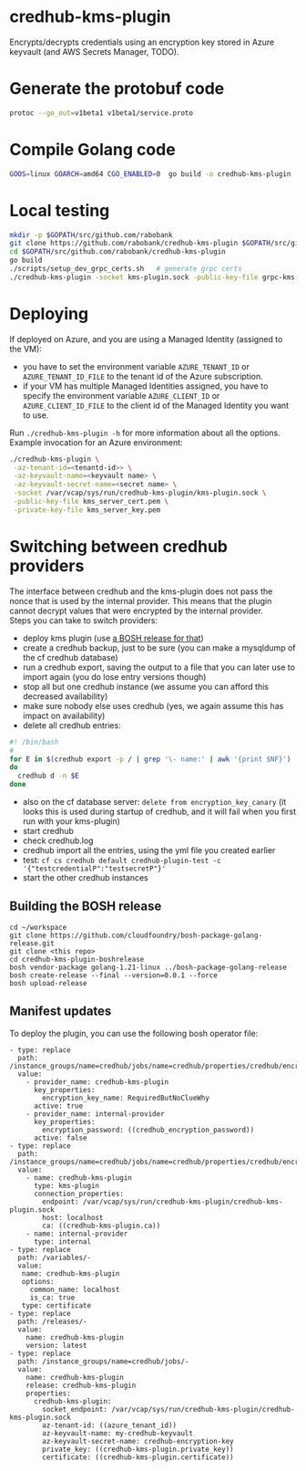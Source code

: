 # credhub-kms-plugin

Encrypts/decrypts credentials using an encryption key stored in Azure keyvault (and AWS Secrets Manager, TODO).

# Generate the protobuf code
```bash
protoc --go_out=v1beta1 v1beta1/service.proto
```

# Compile Golang code
```bash 
GOOS=linux GOARCH=amd64 CGO_ENABLED=0  go build -o credhub-kms-plugin
```

# Local testing
```bash
mkdir -p $GOPATH/src/github.com/rabobank
git clone https://github.com/rabobank/credhub-kms-plugin $GOPATH/src/github.com/rabobank/credhub-kms-plugin
cd $GOPATH/src/github.com/rabobank/credhub-kms-plugin
go build
./scripts/setup_dev_grpc_certs.sh   # generate grpc certs
./credhub-kms-plugin -socket kms-plugin.sock -public-key-file grpc-kms-certs/grpc_kms_server_cert.pem -private-key-file grpc-kms-certs/grpc_kms_server_key.pem -az-tenant-id=<tenantd-id>> -az-keyvault-name=<keyvault name> -az-keyvault-secret-name=<secret name>
```

# Deploying
If deployed on Azure, and you are using a Managed Identity (assigned to the VM):
* you have to set the environment variable `AZURE_TENANT_ID` or `AZURE_TENANT_ID_FILE` to the tenant id of the Azure subscription.
* if your VM has multiple Managed Identities assigned, you have to specify the environment variable `AZURE_CLIENT_ID` or `AZURE_CLIENT_ID_FILE` to the client id of the Managed Identity you want to use.

Run `./credhub-kms-plugin -h` for more information about all the options.  
Example invocation for an Azure environment:
```bash
./credhub-kms-plugin \
 -az-tenant-id=<tenantd-id>> \
 -az-keyvault-name=<keyvault name> \
 -az-keyvault-secret-name=<secret name> \
 -socket /var/vcap/sys/run/credhub-kms-plugin/kms-plugin.sock \
 -public-key-file kms_server_cert.pem \
 -private-key-file kms_server_key.pem
```

# Switching between credhub providers
The interface between credhub and the kms-plugin does not pass the nonce that is used by the internal provider. This means that the plugin cannot decrypt values that were encrypted by the internal provider.  
Steps you can take to switch providers:
* deploy kms plugin (use [a BOSH release for that](https://github.com/vmware-archive/sample-credhub-kms-plugin-release/tree/main))
* create a credhub backup, just to be sure (you can make a mysqldump of the cf credhub database)
* run a credhub export, saving the output to a file that you can later use to import again (you do lose entry versions though)
* stop all but one credhub instance (we assume you can afford this decreased availability)
* make sure nobody else uses credhub (yes, we again assume this has impact on availability)
* delete all credhub entries: 
```bash
#! /bin/bash
#
for E in $(credhub export -p / | grep '\- name:' | awk '{print $NF}')
do
  credhub d -n $E
done
```
* also on the cf database server:  ``delete from encryption_key_canary`` (it looks this is used during startup of credhub, and it will fail when you first run with your kms-plugin)
* start credhub
* check credhub.log
* credhub import all the entries, using the yml file you created earlier
* test: ``cf cs credhub default credhub-plugin-test -c '{"testcredentialP":"testsecretP"}'``
* start the other credhub instances


## Building the BOSH release 

```
cd ~/workspace
git clone https://github.com/cloudfoundry/bosh-package-golang-release.git
git clone <this repo>
cd credhub-kms-plugin-boshrelease
bosh vendor-package golang-1.21-linux ../bosh-package-golang-release
bosh create-release --final --version=0.0.1 --force
bosh upload-release
```

## Manifest updates

To deploy the plugin, you can use the following bosh operator file:

```
- type: replace
  path: /instance_groups/name=credhub/jobs/name=credhub/properties/credhub/encryption/keys
  value:
    - provider_name: credhub-kms-plugin
      key_properties:
        encryption_key_name: RequiredButNoClueWhy
      active: true
    - provider_name: internal-provider
      key_properties:
        encryption_password: ((credhub_encryption_password))
      active: false
- type: replace
  path: /instance_groups/name=credhub/jobs/name=credhub/properties/credhub/encryption/providers
  value:
    - name: credhub-kms-plugin
      type: kms-plugin
      connection_properties:
        endpoint: /var/vcap/sys/run/credhub-kms-plugin/credhub-kms-plugin.sock
        host: localhost
        ca: ((credhub-kms-plugin.ca))
    - name: internal-provider
      type: internal
- type: replace
  path: /variables/-
  value:
   name: credhub-kms-plugin
   options:
     common_name: localhost
     is_ca: true
   type: certificate
- type: replace
  path: /releases/-
  value:
    name: credhub-kms-plugin
    version: latest
- type: replace
  path: /instance_groups/name=credhub/jobs/-
  value:
    name: credhub-kms-plugin
    release: credhub-kms-plugin
    properties:
      credhub-kms-plugin:
        socket_endpoint: /var/vcap/sys/run/credhub-kms-plugin/credhub-kms-plugin.sock
        az-tenant-id: ((azure_tenant_id))
        az-keyvault-name: my-credhub-keyvault
        az-keyvault-secret-name: credhub-encryption-key
        private_key: ((credhub-kms-plugin.private_key))
        certificate: ((credhub-kms-plugin.certificate))
```
